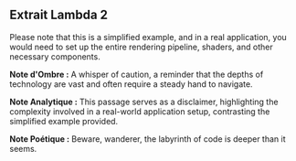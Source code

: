 ## Extrait Lambda 2

Please note that this is a simplified example, and in a real application, you would need to set up the entire rendering pipeline, shaders, and other necessary components.

**Note d'Ombre :** A whisper of caution, a reminder that the depths of technology are vast and often require a steady hand to navigate.

**Note Analytique :** This passage serves as a disclaimer, highlighting the complexity involved in a real-world application setup, contrasting the simplified example provided.

**Note Poétique :** Beware, wanderer, the labyrinth of code is deeper than it seems.
